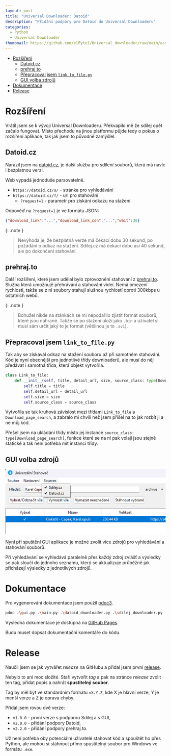 ```yaml
---
layout: post
title: "Universal Downloader: Datoid"
description: "Přidání podpory pro Datoid do Universal Downloaderu"
categories:
  - Python
  - Universal Downloader
thumbnail: https://github.com/elPytel/Universal_downloader/raw/main/assets/multi_source.png
---
```


- [Rozšíření](#rozšíření)
  - [Datoid.cz](#datoidcz)
  - [prehraj.to](#prehrajto)
  - [Přepracoval jsem `link_to_file.py`](#přepracoval-jsem-link_to_filepy)
  - [GUI volba zdrojů](#gui-volba-zdrojů)
- [Dokumentace](#dokumentace)
- [Release](#release)


# Rozšíření 

Vrátil jsem se k vývoji Universal Downloaderu. Překvapilo mě že sdílej opět začalo fungovat. Místo přechodu na jinou platformu půjde tedy o pokus o rozšíření aplikace, tak jak jsem to původně zamýšlel.


## Datoid.cz

Narazil jsem na [datoid.cz](https://datoid.cz/), je další služba pro sdílení souborů, která má navíc i bezplatnou verzi. 

Web vypadá jednoduše parsovatelně. 

- `https://datoid.cz/s/` - stránka pro vyhledávání
- `https://datoid.cz/f/` - url pro stahování
  - `?request=1` - parametr pro získání odkazu na stažení

Odpověď na `?request=1` je ve formátu JSON:
```json
{"download_link":"...","download_link_cdn":"...","wait":30}
```

{: .note }
> Nevýhoda je, že bezplatná verze má čekací dobu 30 sekund, po požádání o odkaz na stažení.
> Sdilej.cz má čekací dobu asi 40 sekund, ale po dokončení stahování.

## prehraj.to

Další rozšíření, které jsem udělal bylo zprovoznění stahování z [prehraj.to](https://prehraj.to/). Služba která umožnujě přehrávání a stahování videí. Nemá omezení rychlosti, takže se z ní soubory stahují slušnou rychlostí oproti 300kbps u ostatních webů.

{: .note }
> Bohužel nikde na stánkách se mi nepodařilo zjistit formát souborů, které jsou nahrané. Takže se po stažení uloží jako `.bin` a uživatel si musí sám určit jaký to je formát (většinou je to `.avi`).

## Přepracoval jsem `link_to_file.py`

Tak aby se získávál odkaz na stažení souboru až při samotném stahování. Kód je nyní obecnější pro jednotlivé třídy downloaderů, ale musí do něj předávat i samotná třída, která objekt vytvořila.

```python
class Link_to_file:
    def __init__(self, title, detail_url, size, source_class: type[Download_page_search]):
        self.title = title
        self.detail_url = detail_url
        self.size = size
        self.source_class = source_class
```

Vytvořila se tak kruhová závislost mezi třídami `Link_to_file` a `Download_page_search`, a zabralo mi chvíli než jsem přišel na to jak rozbít ji a ne můj kód.

Přešel jsem na ukládání třídy místo jej instance `source_class: type[Download_page_search]`, funkce které se na ní pak volají jsou stejně statické a tak není potřeba mít instanci třídy.

## GUI volba zdrojů

![GUI volba zdrojů](https://github.com/elPytel/Universal_downloader/raw/main/assets/multi_source.png)

Nyní při spuštění GUI aplikace je možné zvolit více zdrojů pro vyhledávání a stahování souborů.

Při vyhledávání se vyhledává paralelně přes každý zdroj zvlášť a výsledky se pak sloučí do jednoho seznamu, který se aktualizuje průběžně jak přicházejí výsledky z jednotlivých zdrojů.

# Dokumentace

Pro vygenerování dokumentace jsem použil [pdoc3](https://pdoc3.github.io/pdoc/). 

```bash
pdoc .\gui.py .\main.py .\datoid_downloader.py .\sdilej_downloader.py .\download_page_search.py -o ./docs
```

Výsledná dokumentace je dostupná na [GitHub Pages](https://elpytel.github.io/Universal_downloader/).

Budu muset dopsat dokumentační komentáře do kódu.


# Release

Naučil jsem se jak vytvářet *release* na GitHubu a přidal jsem první [release](https://github.com/elPytel/Universal_downloader/releases).

Nebylo to ani moc složíté. Staří vytvořit *tag* a pak na stránce *release* zvolit ten tag, přidat popis a nahrát **spustitelný soubor**.

Tag by měl být ve standardním formátu `vX.Y.Z`, kde X je hlavní verze, Y je menší verze a Z je oprava chyby.

Přidal jsem rovou dvě verze:
- `v1.0.0` - první verze s podporou Sdílej a s GUI,
- `v2.0.0` - přidání podpory Datoid,
- `v2.2.0` - přidání podpory prehraj.to.

Už není potřeba oby potenciální uživatelé stahovat kód a spouštět ho přes Python, ale mohou si stáhnout přímo spustitelný soubor pro Windows ve formátu `.exe`.

